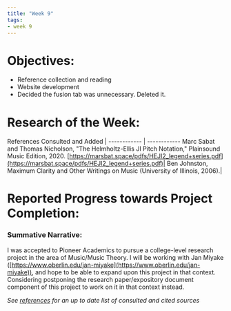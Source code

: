 ```yaml
---
title: "Week 9"
tags:
- week 9
---
```


# Objectives: 
- Reference collection and reading
- Website development
- Decided the fusion tab was unnecessary. Deleted it.

# Research of the Week:
References Consulted and Added | 
------------ | ------------
Marc Sabat and Thomas Nicholson, "The Helmholtz-Ellis JI Pitch Notation," Plainsound Music Edition, 2020. [https://marsbat.space/pdfs/HEJI2_legend+series.pdf](https://marsbat.space/pdfs/HEJI2_legend+series.pdf)|
Ben Johnston, Maximum Clarity and Other Writings on Music (University of Illinois, 2006).|
# Reported Progress towards Project Completion:
### Summative Narrative: 

I was accepted to Pioneer Academics to pursue a college-level research project in the area of Music/Music Theory. I will be working with Jan Miyake ([https://www.oberlin.edu/jan-miyake](https://www.oberlin.edu/jan-miyake)), and hope to be able to expand upon this project in that context. Considering postponing the research paper/expository document component of this project to work on it in that context instead.


*See [references](/notes/vault/references.md) for an up to date list of consulted and cited sources*